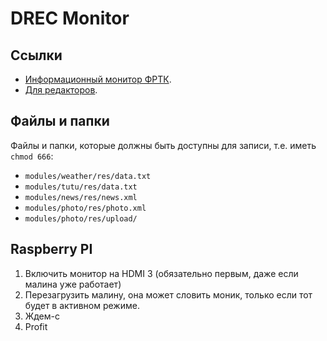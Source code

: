 # DREC Monitor

## Ссылки

* [Информационный монитор ФРТК](http://93.175.29.239/dashboard/new-fix/).
* [Для редакторов](http://93.175.29.239/dashboard/new-fix/addNews.php).

## Файлы и папки

Файлы и папки, которые должны быть доступны для записи, т.е. иметь `chmod 666`:
* `modules/weather/res/data.txt`
* `modules/tutu/res/data.txt`
* `modules/news/res/news.xml`
* `modules/photo/res/photo.xml`
* `modules/photo/res/upload/` 

## Raspberry PI

1. Включить монитор на HDMI 3 (обязательно первым, даже если малина уже работает) 
2. Перезагрузить малину, она может словить моник, только если тот будет в активном режиме.
3. Ждем-с
4. Profit 
